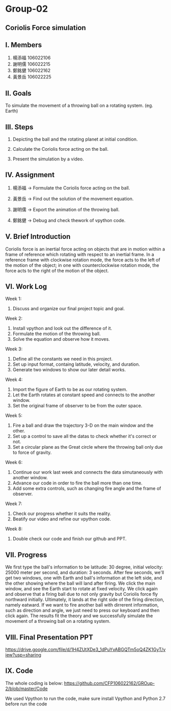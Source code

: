 # Group-02
## Coriolis Force simulation

## I. Members
1. 楊添福 106022106
2. 謝明儒 106022215
3. 鄭銘健 106022162
4. 黃景岳 106022225

## II. Goals
To simulate the movement of a throwing ball on a rotating system. (eg. Earth)

## III. Steps
1. Depicting the ball and the rotating planet at initial condition.

2. Calculate the Coriolis force acting on the ball.

3. Present the simulation by a video.

## IV. Assignment
1. 楊添福 -> Formulate the Coriolis force acting on the ball.

2. 黃景岳 -> Find out the solution of the movement equation.

3. 謝明儒 -> Export the animation of the throwing ball.

4. 鄭銘健 -> Debug and check thework of vpython code.

## V. Brief Introduction
Coriolis force is an inertial force acting on objects that are in motion within a frame of reference which rotating with respect to an inertial frame. In a reference frame with clockwise rotation mode, the force acts to the left of the motion of the object; in one with counterclockwise rotation mode, the force acts to the right of the motion of the object.

## VI. Work Log
Week 1:
1. Discuss and organize our final project topic and goal.

Week 2:
1. Install vpython and look out the difference of it.
2. Formulate the motion of the throwing ball.
3. Solve the equation and observe how it moves.

Week 3:
1. Define all the constants we need in this project.
2. Set up input format, containg latitude, velocity, and duration.
3. Generate two windows to show our later detail works.

Week 4:
1. Import the figure of Earth to be as our rotating system.
2. Let the Earth rotates at constant speed and connects to the another window.
3. Set the original frame of observer to be from the outer space.

Week 5:
1. Fire a ball and draw the trajectory 3-D on the main window and the other.
2. Set up a control to save all the datas to check whether it's correct or not.
3. Set a circular plane as the Great circle where the throwing ball only due to force of gravity.

Week 6:
1. Continue our work last week and connects the data simutaneously with another window.
2. Advance our code in order to fire the ball more than one time.
3. Add some extra controls, such as changing fire angle and the frame of observer.

Week 7:
1. Check our progress whether it suits the reality.
2. Beatify our video and refine our vpython code.

Week 8:
1. Double check our code and finish our github and PPT.

## VII. Progress
We first type the ball's information to be latitude: 30 degree, initial velocity: 25000 meter per second, and duration: 3 seconds. After few seconds, we'll get two windows, one with Earth and ball's information at the left side, and the other showing where the ball will land after firing. We click the main window, and see the Earth start to rotate at fixed velocity. We click again and observe that a firing ball due to not only gravity but Coriolis force fly northward initially. Ultimately, it lands at the right side of the firing direction, namely eatward. If we want to fire another ball with dirrerent information, such as direction and angle, we just need to press our keyboard and then click again. The results fit the theory and we successfully simulate the movement of a throwing ball on a rotating system.

## VIII. Final Presentation PPT
https://drive.google.com/file/d/1H4ZUtXDe3_1dPuYvABGQTm5oQ4ZK1GyT/view?usp=sharing

## IX. Code
The whole coding is below:
https://github.com/CFP106022162/GROup-2/blob/master/Code

We used Vpython to run the code, make sure install Vpython and Python 2.7 before run the code
